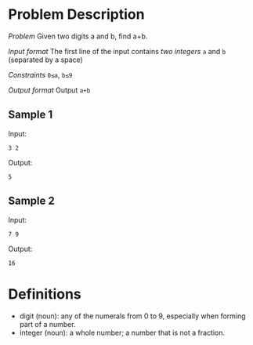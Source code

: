 # Problem Description

*Problem* Given two digits a and b, find a+b.

*Input format* The first line of the input contains *two integers* ```a``` and ```b``` (separated by a space)

*Constraints* ```0≤a```, ```b≤9```

*Output format* Output ```a+b```

## Sample 1

Input:

```
3 2
```

Output:

```
5
```

## Sample 2

Input:

```
7 9
```

Output:

```
16
```

# Definitions

* digit (noun): any of the numerals from 0 to 9, especially when forming part of a number.
* integer (noun): a whole number; a number that is not a fraction.
